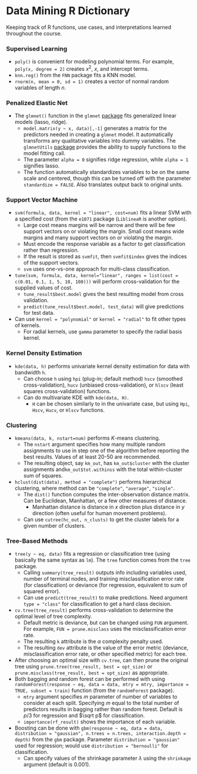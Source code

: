 # Data Mining R Dictionary

Keeping track of R functions, use cases, and interpretations learned throughout the course.

### Supervised Learning

- `poly()` is convenient for modeling polynomial terms. For example, `poly(x, degree = 2)` creates $x^2$, $x$, and intercept terms.
- `knn.reg()` from the `FNN` package fits a KNN model.
- `rnorm(n, mean = 0, sd = 1)` creates a vector of normal random variables of length $n$.

### Penalized Elastic Net

- The `glmnet()` function in the `glmnet` [package](https://glmnet.stanford.edu/articles/glmnet.html) fits generalized linear models (lasso, ridge).
  - `model.matrix(y ~ x, data)[,-1]` generates a matrix for the predictors needed in creating a `glmnet` model. It automatically transforms any qualitative variables into dummy variables. The `glmnetUtils` [package](https://cran.r-project.org/web/packages/glmnetUtils/vignettes/intro.html) provides the ability to supply functions to the model fitting call.
  - The parameter `alpha = 0` signifies ridge regression, while `alpha = 1` signifies lasso.
  - The function automatically standardizes variables to be on the same scale and centered, though this can be turned off with the parameter `standardize = FALSE`. Also translates output back to original units.

### Support Vector Machine

- `svm(formula, data, kernel = "linear", cost=num)` fits a linear SVM with a specified cost (from the `e1071` package (`LiblineaR` is another option).
  - Large cost means margins will be narrow and there will be few support vectors on or violating the margin. Small cost means wide margins and many support vectors on or violating the margin.
  - Must encode the response variable as a factor to get classification rather than regression.
  - If the result is stored as `svmfit`, then `svmfit$index` gives the indices of the support vectors.
  - `svm` uses one-vs-one approach for multi-class classification.
- `tune(svm, formula, data, kernel="linear", ranges = list(cost = c(0.01, 0.1, 1, 5, 10, 100)))` will perform cross-validation for the supplied values of cost.
  - `tune_result$best.model` gives the best resulting model from cross validation.
  - `predict(tune_result$best.model, test_data)` will give predictions for test data.
- Can use `kernel = "polynomial"` or `kernel = "radial"` to fit other types of kernels.
  - For radial kernels, use `gamma` parameter to specify the radial basis kernel.

### Kernel Density Estimation

- `kde(data, h)` performs univariate kernel density estimation for data with bandwidth `h`.
  - Can choose `h` using `hpi` (plug-in; default method) `hscv` (smoothed cross-validation), `hucv` (unbiased cross-validation), or `hlscv` (least squares cross-validation) functions.
  - Can do multivariate KDE with `kde(data, H)`.
    - `H` can be chosen similarly to in the univariate case, but using `Hpi`, `Hscv`, `Hucv`, or `Hlscv` functions.

### Clustering

- `kmeans(data, k, nstart=num)` performs $K$-means clustering.
  - The `nstart` argument specifies how many multiple random assignments to use in step one of the algorithm before reporting the best results. Values of at least 20-50 are recommended.
  - The resulting object, say `km_out`, has  `km_out$cluster` with the cluster assignments and`km_out$tot.withinss` with the total within-cluster sum of squares.
- `hclust(dist(data), method = "complete")` performs hierarchical clustering, where method can be `"complete"`, `"average"`, `"single"`.
  - The `dist()` function computes the inter-observation distance matrix. Can be Euclidean, Manhattan, or a few other measures of distance. 
    - Manhattan distance is distance in $x$ direction plus distance in $y$ direction (often useful for human movement problems).
  - Can use `cutree(hc_out, n_clusts)` to get the cluster labels for a given number of clusters.

### Tree-Based Methods

- `tree(y ~ eq, data)` fits a regression or classification tree (using basically the same syntax as `lm`). The `tree` function comes from the `tree` package.
  - Calling `summary(tree_result)` outputs info including variables used, number of terminal nodes, and training misclassification error rate (for classification) or deviance (for regression, equivalent to sum of squared error).
  - Can use `predict(tree_result)` to make predictions. Need argument `type = "class"` for classification to get a hard class decision.
- `cv.tree(tree_result)` performs cross-validation to determine the optimal level of tree complexity.
  - Default metric is deviance, but can be changed using `FUN` argument. For example, `FUN = prune.misclass` uses the misclassification error rate.
  - The resulting `k` attribute is the $\alpha$ complexity penalty used.
  - The resulting `dev` attribute is the value of the error metric (deviance, misclassification error rate, or other specified metric) for each tree.
- After choosing an optimal size with `cv.tree`, can then prune the original tree using `prune.tree(tree_result, best = opt_size)` or `prune.misclass(tree_result, best = opt_size)` as appropriate.
- Both bagging and random forest can be performed with using `randomForest(response ~ eq, data = data, mtry = mtry, importance = TRUE, subset = train)` function (from the `randomForest` package).
  - `mtry` argument specifies $m$ parameter of number of variables to consider at each split. Specifying $m$ equal to the total number of predictors results in bagging rather than random forest. Default is $p/3$ for regression and $\sqrt p$ for classification.
  - `importance(rf_result)` shows the importance of each variable.
- Boosting can be done with `gbm(response ~ eq, data = data, distribution = "gaussian", n.trees = n.trees, interaction.depth = depth)` from the `gbm` package. Parameter `distribution = "gaussian"` used for regression; would use `distribution = "bernoulli"` for classification.
  - Can specify values of the shrinkage parameter $\lambda$ using the `shrinkage` argument (default is 0.001).

 